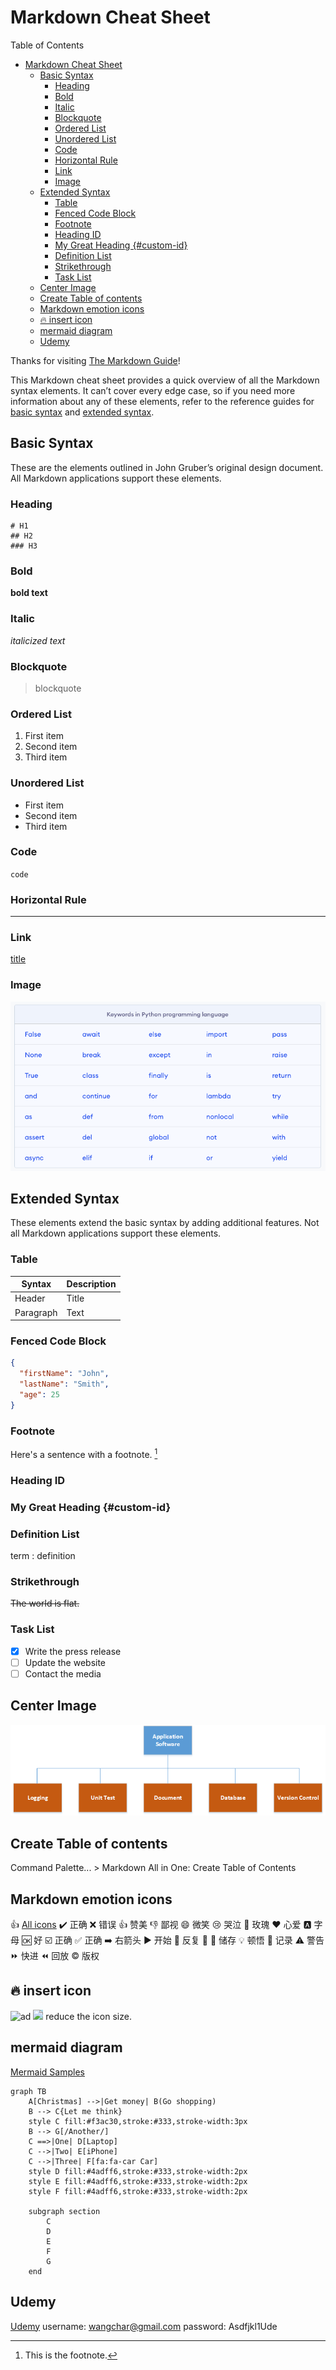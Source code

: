 # Markdown Cheat Sheet

Table of Contents
- [Markdown Cheat Sheet](#markdown-cheat-sheet)
  - [Basic Syntax](#basic-syntax)
    - [Heading](#heading)
    - [Bold](#bold)
    - [Italic](#italic)
    - [Blockquote](#blockquote)
    - [Ordered List](#ordered-list)
    - [Unordered List](#unordered-list)
    - [Code](#code)
    - [Horizontal Rule](#horizontal-rule)
    - [Link](#link)
    - [Image](#image)
  - [Extended Syntax](#extended-syntax)
    - [Table](#table)
    - [Fenced Code Block](#fenced-code-block)
    - [Footnote](#footnote)
    - [Heading ID](#heading-id)
    - [My Great Heading {#custom-id}](#my-great-heading-custom-id)
    - [Definition List](#definition-list)
    - [Strikethrough](#strikethrough)
    - [Task List](#task-list)
  - [Center Image](#center-image)
  - [Create Table of contents](#create-table-of-contents)
  - [Markdown emotion icons](#markdown-emotion-icons)
  - [🔥 insert icon](#-insert-icon)
  - [mermaid diagram](#mermaid-diagram)
  - [Udemy](#udemy)


Thanks for visiting [The Markdown Guide](https://www.markdownguide.org)!

This Markdown cheat sheet provides a quick overview of all the Markdown syntax elements. It can’t cover every edge case, so if you need more information about any of these elements, refer to the reference guides for [basic syntax](https://www.markdownguide.org/basic-syntax) and [extended syntax](https://www.markdownguide.org/extended-syntax).

## Basic Syntax

These are the elements outlined in John Gruber’s original design document. All Markdown applications support these elements.

### Heading
```
# H1
## H2
### H3
```
### Bold

**bold text**

### Italic

*italicized text*

### Blockquote

> blockquote

### Ordered List

1. First item
2. Second item
3. Third item

### Unordered List

- First item
- Second item
- Third item

### Code

`code`

### Horizontal Rule

---

### Link

[title](https://www.example.com)

### Image

![alt text](./images/python-keywords.png)

## Extended Syntax

These elements extend the basic syntax by adding additional features. Not all Markdown applications support these elements.

### Table

| Syntax    | Description |
| --------- | ----------- |
| Header    | Title       |
| Paragraph | Text        |

### Fenced Code Block

```json
{
  "firstName": "John",
  "lastName": "Smith",
  "age": 25
}
```

### Footnote

Here's a sentence with a footnote. [^1]

[^1]: This is the footnote.

### Heading ID

### My Great Heading {#custom-id}

### Definition List

term
: definition

### Strikethrough

~~The world is flat.~~

### Task List

- [x] Write the press release
- [ ] Update the website
- [ ] Contact the media

## Center Image

<center><img src="images/application.png"/></center>

## Create Table of contents

Command Palette... > Markdown All in One: Create Table of Contents

## Markdown emotion icons
:+1: [All icons](https://www.webfx.com/tools/emoji-cheat-sheet/)
:heavy_check_mark: 正确
:x: 错误
:+1: 赞美
:-1: 鄙视
:smile: 微笑
:cry: 哭泣
:rose: 玫瑰
:heart: 心爱
:a: 字母
:ok: 好
:ballot_box_with_check: 正确
:white_check_mark: 正确
:arrow_right: 右箭头
:arrow_forward: 开始
:repeat: 反复
:pushpin:
:floppy_disk: 储存
:bulb: 顿悟
:memo: 记录
:warning: 警告
:fast_forward: 快进
:rewind: 回放
:copyright: 版权

## 🔥 insert icon

![ad](faicons/svgs/regular/smile.svg)
<img src="faweb/svgs/regular/address-book.svg" style="background-color:lightblue;" height="20"> reduce the icon size.

##  mermaid diagram
[Mermaid Samples](mermaid.md)
```mermaid
graph TB
    A[Christmas] -->|Get money| B(Go shopping)
    B --> C{Let me think}
    style C fill:#f3ac30,stroke:#333,stroke-width:3px
    B --> G[/Another/]
    C ==>|One| D[Laptop]
    C -->|Two| E[iPhone]
    C -->|Three| F[fa:fa-car Car]
    style D fill:#4adff6,stroke:#333,stroke-width:2px
    style E fill:#4adff6,stroke:#333,stroke-width:2px
    style F fill:#4adff6,stroke:#333,stroke-width:2px

    subgraph section
        C
        D
        E
        F
        G
    end
```
## Udemy
[Udemy](https://www.udemy.com/)
username: wangchar@gmail.com
password: Asdfjkl1Ude